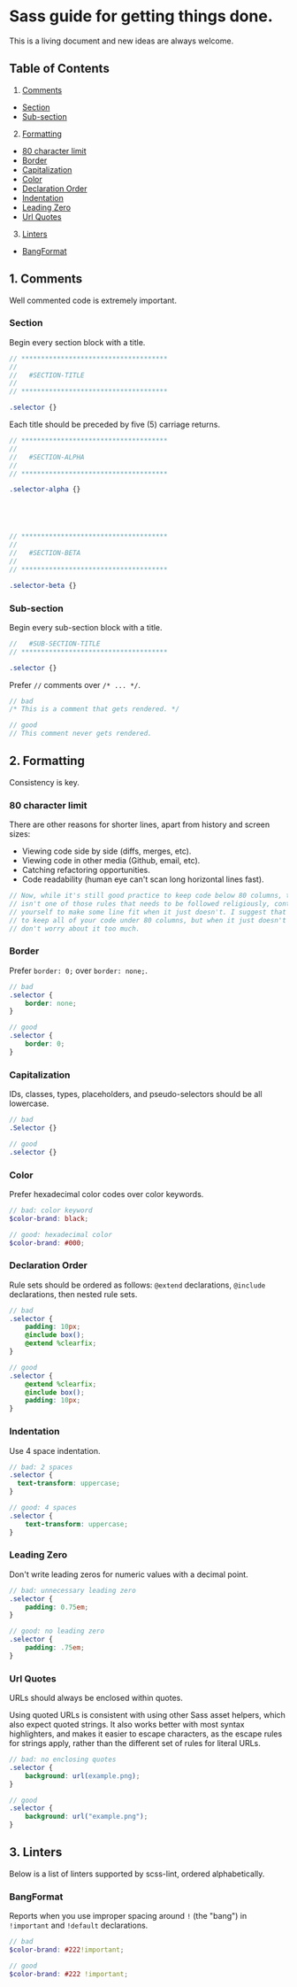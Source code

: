 # Sass guide for getting things done.

This is a living document and new ideas are always welcome.

## Table of Contents

1. [Comments](#1-comments)
 - [Section](#section)
 - [Sub-section](#sub-section)
2. [Formatting](#2-formatting)
 - [80 character limit](#80-character-limit)
 - [Border](#border)
 - [Capitalization](#capitalization)
 - [Color](#color)
 - [Declaration Order](#declaration-order)
 - [Indentation](#indentation)
 - [Leading Zero](#leading-zero)
 - [Url Quotes](#url-quotes)
3. [Linters](#3-linters)
 - [BangFormat](#bangformat)





## 1. Comments

Well commented code is extremely important.

### Section

Begin every section block with a title.

```scss
// *************************************
//
//   #SECTION-TITLE
//
// *************************************

.selector {}
```

Each title should be preceded by five (5) carriage returns.

```scss
// *************************************
//
//   #SECTION-ALPHA
//
// *************************************

.selector-alpha {}





// *************************************
//
//   #SECTION-BETA
//
// *************************************

.selector-beta {}
```

### Sub-section

Begin every sub-section block with a title.

```scss
//   #SUB-SECTION-TITLE
// *************************************

.selector {}
```

Prefer `//` comments over `/* ... */`.

```scss
// bad
/* This is a comment that gets rendered. */

// good
// This comment never gets rendered.
```




## 2. Formatting

Consistency is key.

### 80 character limit

There are other reasons for shorter lines, apart from history and screen sizes:

* Viewing code side by side (diffs, merges, etc).
* Viewing code in other media (Github, email, etc).
* Catching refactoring opportunities.
* Code readability (human eye can't scan long horizontal lines fast).

```scss
// Now, while it's still good practice to keep code below 80 columns, this 
// isn't one of those rules that needs to be followed religiously, contorting 
// yourself to make some line fit when it just doesn't. I suggest that you try 
// to keep all of your code under 80 columns, but when it just doesn't fit, 
// don't worry about it too much.
```

### Border

Prefer `border: 0;` over `border: none;`.

```scss
// bad
.selector {
    border: none;
}

// good
.selector {
    border: 0;
}
```

### Capitalization

IDs, classes, types, placeholders, and pseudo-selectors should be all lowercase.

```scss
// bad
.Selector {}

// good
.selector {}
```

### Color

Prefer hexadecimal color codes over color keywords.

```scss
// bad: color keyword
$color-brand: black;

// good: hexadecimal color
$color-brand: #000;
```

### Declaration Order

Rule sets should be ordered as follows: `@extend` declarations, `@include`
declarations, then nested rule sets.

```scss
// bad
.selector {
    padding: 10px;
    @include box();
    @extend %clearfix;
}

// good
.selector {
    @extend %clearfix;
    @include box();
    padding: 10px;
}
```

### Indentation

Use 4 space indentation.

```scss
// bad: 2 spaces
.selector {
  text-transform: uppercase;
}

// good: 4 spaces
.selector {
    text-transform: uppercase;
}
```

### Leading Zero

Don't write leading zeros for numeric values with a decimal point.

```scss
// bad: unnecessary leading zero
.selector {
    padding: 0.75em;
}

// good: no leading zero
.selector {
    padding: .75em;
}
```

### Url Quotes

URLs should always be enclosed within quotes.

Using quoted URLs is consistent with using other Sass asset helpers, which also
expect quoted strings. It also works better with most syntax highlighters, and
makes it easier to escape characters, as the escape rules for strings apply,
rather than the different set of rules for literal URLs.

```scss
// bad: no enclosing quotes
.selector {
    background: url(example.png);
}

// good
.selector {
    background: url("example.png");
}
```




## 3. Linters

Below is a list of linters supported by scss-lint, ordered alphabetically.

### BangFormat

Reports when you use improper spacing around `!` (the "bang") in `!important`
and `!default` declarations.

```scss
// bad
$color-brand: #222!important;

// good
$color-brand: #222 !important;
```
